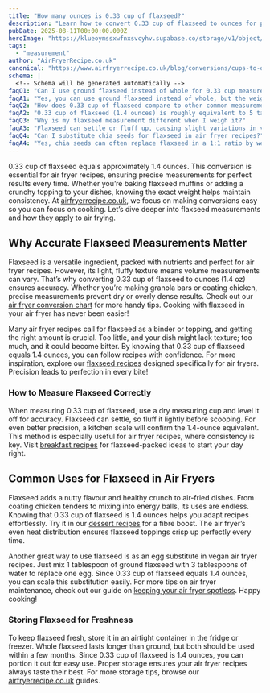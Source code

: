 ```yaml
---
title: "How many ounces is 0.33 cup of flaxseed?"
description: "Learn how to convert 0.33 cup of flaxseed to ounces for perfect air fryer recipes. Get accurate measurements every time!"
pubDate: 2025-08-11T00:00:00.000Z
heroImage: "https://klueoymssxwfnxsvcyhv.supabase.co/storage/v1/object/public/Shmucket/how-many-ounces-is-0-33-cup-of-flaxseed.webp"
tags:
  - "measurement"
author: "AirFryerRecipe.co.uk"
canonical: "https://www.airfryerrecipe.co.uk/blog/conversions/cups-to-ounces/how-many-ounces-is-0-33-cup-of-flaxseed"
schema: |
  <!-- Schema will be generated automatically -->
faqQ1: "Can I use ground flaxseed instead of whole for 0.33 cup measurements?"
faqA1: "Yes, you can use ground flaxseed instead of whole, but the weight remains the same. 0.33 cup of ground flaxseed also equals approximately 1.4 ounces. However, ground flaxseed may pack slightly denser, so it’s best to weigh it for accuracy in air fryer recipes."
faqQ2: "How does 0.33 cup of flaxseed compare to other common measurements?"
faqA2: "0.33 cup of flaxseed (1.4 ounces) is roughly equivalent to 5 tablespoons or 40 grams. This makes it easy to adjust recipes if you don’t have a measuring cup handy. For air fryer cooking, precise measurements ensure consistent results every time."
faqQ3: "Why is my flaxseed measurement different when I weigh it?"
faqA3: "Flaxseed can settle or fluff up, causing slight variations in volume measurements. That’s why weighing 0.33 cup as 1.4 ounces is more reliable. Always fluff the flaxseed before scooping for the most accurate results in air fryer recipes."
faqQ4: "Can I substitute chia seeds for flaxseed in air fryer recipes?"
faqA4: "Yes, chia seeds can often replace flaxseed in a 1:1 ratio by weight. Since 0.33 cup of flaxseed is 1.4 ounces, use the same amount of chia seeds. Keep in mind chia seeds have a slightly different texture, so adjust cooking times if needed."
---
```

<p>0.33 cup of flaxseed equals approximately 1.4 ounces. This conversion is essential for air fryer recipes, ensuring precise measurements for perfect results every time. Whether you’re baking flaxseed muffins or adding a crunchy topping to your dishes, knowing the exact weight helps maintain consistency. At <a href=https://www.airfryerrecipe.co.uk/>airfryerrecipe.co.uk</a>, we focus on making conversions easy so you can focus on cooking. Let’s dive deeper into flaxseed measurements and how they apply to air frying.</p>  

<h2>Why Accurate Flaxseed Measurements Matter</h2>  
<p>Flaxseed is a versatile ingredient, packed with nutrients and perfect for air fryer recipes. However, its light, fluffy texture means volume measurements can vary. That’s why converting 0.33 cup of flaxseed to ounces (1.4 oz) ensures accuracy. Whether you’re making granola bars or coating chicken, precise measurements prevent dry or overly dense results. Check out our <a href=https://www.airfryerrecipe.co.uk/air-fryer-conversion-chart>air fryer conversion chart</a> for more handy tips. Cooking with flaxseed in your air fryer has never been easier!</p>  

<p>Many air fryer recipes call for flaxseed as a binder or topping, and getting the right amount is crucial. Too little, and your dish might lack texture; too much, and it could become bitter. By knowing that 0.33 cup of flaxseed equals 1.4 ounces, you can follow recipes with confidence. For more inspiration, explore our <a href=https://www.airfryerrecipe.co.uk/recipes>flaxseed recipes</a> designed specifically for air fryers. Precision leads to perfection in every bite!</p>  

<h3>How to Measure Flaxseed Correctly</h3>  
<p>When measuring 0.33 cup of flaxseed, use a dry measuring cup and level it off for accuracy. Flaxseed can settle, so fluff it lightly before scooping. For even better precision, a kitchen scale will confirm the 1.4-ounce equivalent. This method is especially useful for air fryer recipes, where consistency is key. Visit <a href=https://www.airfryerrecipe.co.uk/recipe-category/breakfast>breakfast recipes</a> for flaxseed-packed ideas to start your day right.</p>  

<h2>Common Uses for Flaxseed in Air Fryers</h2>  
<p>Flaxseed adds a nutty flavour and healthy crunch to air-fried dishes. From coating chicken tenders to mixing into energy balls, its uses are endless. Knowing that 0.33 cup of flaxseed is 1.4 ounces helps you adapt recipes effortlessly. Try it in our <a href=https://www.airfryerrecipe.co.uk/recipe-category/dessert>dessert recipes</a> for a fibre boost. The air fryer’s even heat distribution ensures flaxseed toppings crisp up perfectly every time.</p>  

<p>Another great way to use flaxseed is as an egg substitute in vegan air fryer recipes. Just mix 1 tablespoon of ground flaxseed with 3 tablespoons of water to replace one egg. Since 0.33 cup of flaxseed equals 1.4 ounces, you can scale this substitution easily. For more tips on air fryer maintenance, check out our guide on <a href=https://www.airfryerrecipe.co.uk/air-fryer-cleaner>keeping your air fryer spotless</a>. Happy cooking!</p>  

<h3>Storing Flaxseed for Freshness</h3>  
<p>To keep flaxseed fresh, store it in an airtight container in the fridge or freezer. Whole flaxseed lasts longer than ground, but both should be used within a few months. Since 0.33 cup of flaxseed is 1.4 ounces, you can portion it out for easy use. Proper storage ensures your air fryer recipes always taste their best. For more storage tips, browse our <a href=https://www.airfryerrecipe.co.uk/>airfryerrecipe.co.uk</a> guides.</p>
